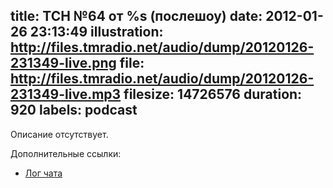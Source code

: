 title: ТСН №64 от %s (послешоу)
date: 2012-01-26 23:13:49
illustration: http://files.tmradio.net/audio/dump/20120126-231349-live.png
file: http://files.tmradio.net/audio/dump/20120126-231349-live.mp3
filesize: 14726576
duration: 920
labels: podcast
---
Описание отсутствует.

Дополнительные ссылки:

- [Лог чата](http://files.tmradio.net/audio/dump/20120126-231349-live.log)

